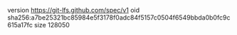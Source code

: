 version https://git-lfs.github.com/spec/v1
oid sha256:a7be25321bc85984e5f3178f0adc84f5157c0504f6549bbda0b0fc9c615a17fc
size 128050
